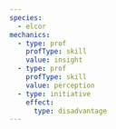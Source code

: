 ```yaml
---
species:
  - elcor
mechanics:
  - type: prof
    profType: skill
    value: insight
  - type: prof
    profType: skill
    value: perception
  - type: initiative
    effect:
      type: disadvantage
---
```

